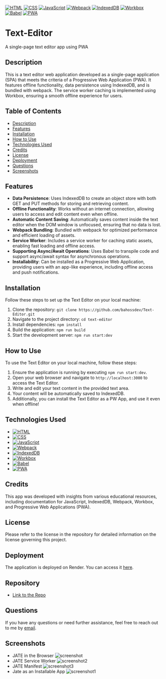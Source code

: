 [![HTML](https://img.shields.io/badge/HTML5-E34F26?style=for-the-badge&logo=html5&logoColor=white)](https://developer.mozilla.org/en-US/docs/Web/Guide/HTML/HTML5)
[![CSS](https://img.shields.io/badge/CSS3-1572B6?style=for-the-badge&logo=css3&logoColor=white)](https://developer.mozilla.org/en-US/docs/Web/CSS)
[![JavaScript](https://img.shields.io/badge/JavaScript-F7DF1E?style=for-the-badge&logo=javascript&logoColor=black)](https://developer.mozilla.org/en-US/docs/Web/JavaScript)
[![Webpack](https://img.shields.io/badge/webpack-%238DD6F9.svg?style=for-the-badge&logo=webpack&logoColor=black)](https://webpack.js.org/)
[![IndexedDB](https://img.shields.io/badge/IndexedDB-brightgreen?style=for-the-badge&logo=indexeddb&logoColor=white)](https://developer.mozilla.org/en-US/docs/Web/API/IndexedDB_API)
[![Workbox](https://img.shields.io/badge/Workbox-4FC08D?style=for-the-badge&logo=google&logoColor=white)](https://developers.google.com/web/tools/workbox)
[![Babel](https://img.shields.io/badge/Babel-F9DC3e?style=for-the-badge&logo=babel&logoColor=black)](https://babeljs.io/)
[![PWA](https://img.shields.io/badge/PWA-0056B3?style=for-the-badge&logo=google-chrome&logoColor=white)](https://developer.mozilla.org/en-US/docs/Web/Progressive_web_apps)

# Text-Editor

A single-page text editor app using PWA

## Description

This is a text editor web application developed as a single-page application (SPA) that meets the criteria of a Progressive Web Application (PWA). It features offline functionality, data persistence using IndexedDB, and is bundled with webpack. The service worker caching is implemented using Workbox, ensuring a smooth offline experience for users.

## Table of Contents

- [Description](#description)
- [Features](#features)
- [Installation](#installation)
- [How to Use](#how-to-use)
- [Technologies Used](#technologies-used)
- [Credits](#credits)
- [License](#license)
- [Deployment](#deployment)
- [Questions](#questions)
- [Screenshots](#screenshots)

## Features

- **Data Persistence**: Uses IndexedDB to create an object store with both GET and PUT methods for storing and retrieving content.
- **Offline Functionality**: Works without an internet connection, allowing users to access and edit content even when offline.
- **Automatic Content Saving**: Automatically saves content inside the text editor when the DOM window is unfocused, ensuring that no data is lost.
- **Webpack Bundling**: Bundled with webpack for optimized performance and efficient loading of assets.
- **Service Worker**: Includes a service worker for caching static assets, enabling fast loading and offline access.
- **Supporting Async/Await Operations**: Uses Babel to transpile code and support async/await syntax for asynchronous operations.
- **Installability**: Can be installed as a Progressive Web Application, providing users with an app-like experience, including offline access and push notifications.

## Installation

Follow these steps to set up the Text Editor on your local machine:

1.  Clone the repository: `git clone https://github.com/bahossdev/Text-Editor.git`
2.  Navigate to the project directory: `cd text-editor`
3.  Install dependencies: `npm install`
4.  Build the application: `npm run build`
5.  Start the development server: `npm run start:dev`

## How to Use

To use the Text Editor on your local machine, follow these steps:

1.  Ensure the application is running by executing `npm run start:dev`.
2.  Open your web browser and navigate to `http://localhost:3000` to access the Text Editor.
3.  Write and edit your text content in the provided text area.
4.  Your content will be automatically saved to IndexedDB.
5.  Additionally, you can install the Text Editor as a PW App, and use it even when offline!


## Technologies Used

- [![HTML](https://img.shields.io/badge/HTML5-E34F26?style=for-the-badge&logo=html5&logoColor=white)](https://developer.mozilla.org/en-US/docs/Web/Guide/HTML/HTML5)
- [![CSS](https://img.shields.io/badge/CSS3-1572B6?style=for-the-badge&logo=css3&logoColor=white)](https://developer.mozilla.org/en-US/docs/Web/CSS)
- [![JavaScript](https://img.shields.io/badge/JavaScript-F7DF1E?style=for-the-badge&logo=javascript&logoColor=black)](https://developer.mozilla.org/en-US/docs/Web/JavaScript)
- [![Webpack](https://img.shields.io/badge/webpack-%238DD6F9.svg?style=for-the-badge&logo=webpack&logoColor=black)](https://webpack.js.org/)
- [![IndexedDB](https://img.shields.io/badge/IndexedDB-brightgreen?style=for-the-badge&logo=indexeddb&logoColor=white)](https://developer.mozilla.org/en-US/docs/Web/API/IndexedDB_API)
- [![Workbox](https://img.shields.io/badge/Workbox-4FC08D?style=for-the-badge&logo=google&logoColor=white)](https://developers.google.com/web/tools/workbox)
- [![Babel](https://img.shields.io/badge/Babel-F9DC3e?style=for-the-badge&logo=babel&logoColor=black)](https://babeljs.io/)
- [![PWA](https://img.shields.io/badge/PWA-0056B3?style=for-the-badge&logo=google-chrome&logoColor=white)](https://developer.mozilla.org/en-US/docs/Web/Progressive_web_apps)


## Credits

This app was developed with insights from various educational resources, including documentation for JavaScript, IndexedDB, Webpack, Workbox, and Progressive Web Applications (PWA).


## License

Please refer to the license in the repository for detailed information on the license governing this project.

## Deployment

The application is deployed on Render. You can access it [here](#insert_deployed_URL).

## Repository

- [Link to the Repo](https://github.com/bahossdev/Text-Editor.git)

## Questions

If you have any questions or need further assistance, feel free to reach out to me by [email](mailto:bahoss.dev@gmail.com).

## Screenshots
* JATE in the Browser
![screenshot](https://github.com/bahossdev/Text-Editor/assets/148646212/d474b82b-4f2d-4749-a90f-5c071ab43aab)
* JATE Service Worker
![screenshot2](https://github.com/bahossdev/Text-Editor/assets/148646212/ecfe9bf3-de6d-4fb1-b2e6-f0de54394bce)
* JATE Manifest
![screenshot3](https://github.com/bahossdev/Text-Editor/assets/148646212/b897bc31-2c28-4541-9da0-041bf3c6cbfb)
* Jate as an Installable App
![screenshot1](https://github.com/bahossdev/Text-Editor/assets/148646212/da943889-4407-43bb-bdbf-6284edf8c801)
